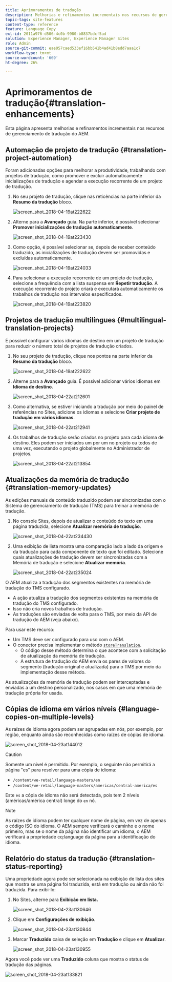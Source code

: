 ```yaml
---
title: Aprimoramentos de tradução
description: Melhorias e refinamentos incrementais nos recursos de gerenciamento de tradução do AEM.
topic-tags: site-features
content-type: reference
feature: Language Copy
exl-id: 2011a976-d506-4c0b-9980-b8837bdcf5ad
solution: Experience Manager, Experience Manager Sites
role: Admin
source-git-commit: eae057caed533ef16bb541b4ad41b8edd7aaa1c7
workflow-type: tm+mt
source-wordcount: '669'
ht-degree: 26%

---
```


# Aprimoramentos de tradução{#translation-enhancements}

Esta página apresenta melhorias e refinamentos incrementais nos recursos de gerenciamento de tradução do AEM.

## Automação de projeto de tradução {#translation-project-automation}

Foram adicionadas opções para melhorar a produtividade, trabalhando com projetos de tradução, como promover e excluir automaticamente inicializações de tradução e agendar a execução recorrente de um projeto de tradução.

1. No seu projeto de tradução, clique nas reticências na parte inferior da **Resumo da tradução** bloco.

   ![screen_shot_2018-04-19at222622](assets/screen_shot_2018-04-19at222622.jpg)

1. Alterne para a **Avançado** guia. Na parte inferior, é possível selecionar **Promover inicializações de tradução automaticamente**.

   ![screen_shot_2018-04-19at223430](assets/screen_shot_2018-04-19at223430.jpg)

1. Como opção, é possível selecionar se, depois de receber conteúdo traduzido, as inicializações de tradução devem ser promovidas e excluídas automaticamente.

   ![screen_shot_2018-04-19at224033](assets/screen_shot_2018-04-19at224033.jpg)

1. Para selecionar a execução recorrente de um projeto de tradução, selecione a frequência com a lista suspensa em **Repetir tradução**. A execução recorrente do projeto criará e executará automaticamente os trabalhos de tradução nos intervalos especificados.

   ![screen_shot_2018-04-19at223820](assets/screen_shot_2018-04-19at223820.jpg)

## Projetos de tradução multilíngues {#multilingual-translation-projects}

É possível configurar vários idiomas de destino em um projeto de tradução para reduzir o número total de projetos de tradução criados.

1. No seu projeto de tradução, clique nos pontos na parte inferior da **Resumo da tradução** bloco.

   ![screen_shot_2018-04-19at222622](assets/screen_shot_2018-04-19at222622.jpg)

1. Alterne para a **Avançado** guia. É possível adicionar vários idiomas em **Idioma de destino**.

   ![screen_shot_2018-04-22at212601](assets/screen_shot_2018-04-22at212601.jpg)

1. Como alternativa, se estiver iniciando a tradução por meio do painel de referências no Sites, adicione os idiomas e selecione **Criar projeto de tradução em vários idiomas**.

   ![screen_shot_2018-04-22at212941](assets/screen_shot_2018-04-22at212941.jpg)

1. Os trabalhos de tradução serão criados no projeto para cada idioma de destino. Eles podem ser iniciados um por um no projeto ou todos de uma vez, executando o projeto globalmente no Administrador de projetos.

   ![screen_shot_2018-04-22at213854](assets/screen_shot_2018-04-22at213854.jpg)

## Atualizações da memória de tradução {#translation-memory-updates}

As edições manuais de conteúdo traduzido podem ser sincronizadas com o Sistema de gerenciamento de tradução (TMS) para treinar a memória de tradução.

1. No console Sites, depois de atualizar o conteúdo do texto em uma página traduzida, selecione **Atualizar memória de tradução**.

   ![screen_shot_2018-04-22at234430](assets/screen_shot_2018-04-22at234430.jpg)

1. Uma exibição de lista mostra uma comparação lado a lado da origem e da tradução para cada componente de texto que foi editado. Selecione quais atualizações de tradução devem ser sincronizadas com a Memória de tradução e selecione **Atualizar memória**.

   ![screen_shot_2018-04-22at235024](assets/screen_shot_2018-04-22at235024.jpg)

O AEM atualiza a tradução dos segmentos existentes na memória de tradução do TMS configurado.

* A ação atualiza a tradução dos segmentos existentes na memória de tradução do TMS configurado.
* Isso não cria novos trabalhos de tradução.
* As traduções são enviadas de volta para o TMS, por meio da API de tradução do AEM (veja abaixo).

Para usar este recurso:

* Um TMS deve ser configurado para uso com o AEM.
* O conector precisa implementar o método [`storeTranslation`](https://developer.adobe.com/experience-manager/reference-materials/cloud-service/javadoc/com/adobe/granite/translation/api/TranslationService.html).
   * O código desse método determina o que acontece com a solicitação de atualização da memória de tradução.
   * A estrutura de tradução do AEM envia os pares de valores do segmento (tradução original e atualizada) para o TMS por meio da implementação desse método.

As atualizações da memória de tradução podem ser interceptadas e enviadas a um destino personalizado, nos casos em que uma memória de tradução própria for usada.

## Cópias de idioma em vários níveis {#language-copies-on-multiple-levels}

As raízes de idioma agora podem ser agrupadas em nós, por exemplo, por região, enquanto ainda são reconhecidas como raízes de cópias de idioma.

![screen_shot_2018-04-23at144012](assets/screen_shot_2018-04-23at144012.jpg)

>[!CAUTION]
>
>Somente um nível é permitido. Por exemplo, o seguinte não permitirá a página &quot;es&quot; para resolver para uma cópia de idioma:
>
>* `/content/we-retail/language-masters/en`
>* `/content/we-retail/language-masters/americas/central-america/es`
>
>Este `es` a cópia de idioma não será detectada, pois tem 2 níveis (américas/américa central) longe do `en` nó.

>[!NOTE]
>
>As raízes de idioma podem ter qualquer nome de página, em vez de apenas o código ISO do idioma. O AEM sempre verificará o caminho e o nome primeiro, mas se o nome da página não identificar um idioma, o AEM verificará a propriedade cq:language da página para a identificação do idioma.

## Relatório do status da tradução {#translation-status-reporting}

Uma propriedade agora pode ser selecionada na exibição de lista dos sites que mostra se uma página foi traduzida, está em tradução ou ainda não foi traduzida. Para exibi-lo:

1. No Sites, alterne para **Exibição em lista.**

   ![screen_shot_2018-04-23at130646](assets/screen_shot_2018-04-23at130646.jpg)

1. Clique em **Configurações de exibição**.

   ![screen_shot_2018-04-23at130844](assets/screen_shot_2018-04-23at130844.jpg)

1. Marcar **Traduzido** caixa de seleção em **Tradução** e clique em **Atualizar**.

   ![screen_shot_2018-04-23at130955](assets/screen_shot_2018-04-23at130955.jpg)

Agora você pode ver uma **Traduzido** coluna que mostra o status de tradução das páginas.

![screen_shot_2018-04-23at133821](assets/screen_shot_2018-04-23at133821.jpg)
